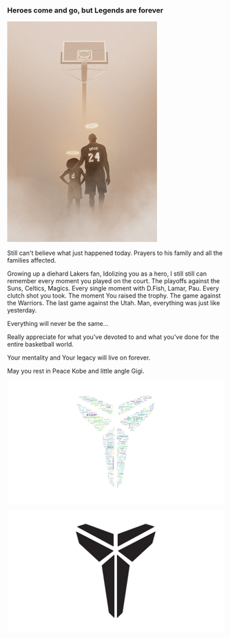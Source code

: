 

### Heroes come and go, but Legends are forever

<img src="angle.jpg" alt="angle" style="zoom:50%;" />



Still can't believe what just happened today. Prayers to his family and all the families affected. 

Growing up a diehard Lakers fan, Idolizing you as a hero, I still still can remember every moment you played on the court. The playoffs against the Suns, Celtics, Magics. Every single moment with D.Fish,  Lamar, Pau. Every clutch shot you took. The moment You raised the trophy. The game against the Warriors. The last game against the Utah. Man, everything was just like yesterday.

Everything will never be the same...

Really appreciate for what you've devoted to and what you've done for the entire basketball world.

Your mentality and Your legacy will live on forever.

May you rest in Peace Kobe and little angle Gigi.



![kobe_wordcloud](kobe_wordcloud.png)



![kobe](kobe.png)